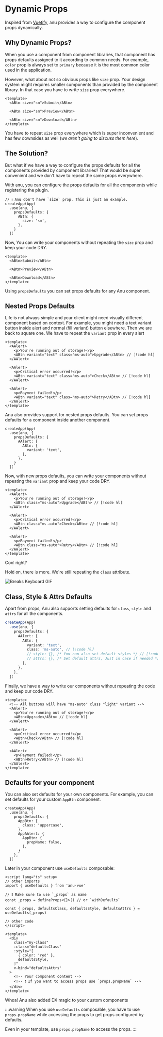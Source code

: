 # Dynamic Props

Inspired from [Vuetify](https://vuetifyjs.com/), anu provides a way to configure the component props dynamically.

## Why Dynamic Props?

When you use a component from component libraries, that component has props defaults assigned to it according to common needs. For example, `color` prop is always set to `primary` because it is the most common color used in the application.

However, what about not so obvious props like `size` prop. Your design system might requires smaller components than provided by the component library. In that case you have to write `size` prop everywhere.

```vue
<template>
  <ABtn size="sm">Submit</ABtn>

  <ABtn size="sm">Preview</ABtn>

  <ABtn size="sm">Download</ABtn>
</template>
```

You have to repeat `size` prop everywhere which is super inconvenient <i class="i-fluent-emoji-confounded-face"></i> and has few downsides as well (_we aren't going to discuss them here_).

## The Solution?

But what if we have a way to configure the props defaults for all the components provided by component libraries? That would be super convenient <i class="i-fluent-emoji-grinning-face"></i> and we don't have to repeat the same props everywhere.

With anu, you can configure the props defaults for all the components while registering the plugin.

```ts{4-8}
// ℹ️ Anu don't have `size` prop. This is just an example.
createApp(App)
  .use(anu, {
    propsDefaults: {
      ABtn: {
        size: 'sm',
      },
    }
  })
```

Now, You can write your components without repeating the `size` prop and keep your code DRY.

```vue
<template>
  <ABtn>Submit</ABtn>

  <ABtn>Preview</ABtn>

  <ABtn>Download</ABtn>
</template>
```

Using `propsDefaults` you can set props defaults for any Anu component.

## Nested Props Defaults

Life is not always simple and your client might need visually different component based on context. For example, you might need a text variant button inside alert and normal (fill variant) button elsewhere. Then we are back to square one. We have to repeat the `variant` prop in every alert <i class="i-fluent-emoji-expressionless-face"></i>

```vue
<template>
  <AAlert>
    <p>You're running out of storage!</p>
    <ABtn variant="text" class="ms-auto">Upgrade</ABtn> // [!code hl]
  </AAlert>

  <AAlert>
    <p>Critical error occurred!</p>
    <ABtn variant="text" class="ms-auto">Check</ABtn> // [!code hl]
  </AAlert>

  <AAlert>
    <p>Payment failed!</p>
    <ABtn variant="text" class="ms-auto">Retry</ABtn> // [!code hl]
  </AAlert>
</template>
```

Anu also provides support for nested props defaults. You can set props defaults for a component inside another component.

```ts{4-8}
createApp(App)
  .use(anu, {
    propsDefaults: {
      AAlert: {
        ABtn: {
          variant: 'text',
        },
      },
    }
  })
```

Now, with new props defaults, you can write your components without repeating the `variant` prop and keep your code DRY.

```vue
<template>
  <AAlert>
    <p>You're running out of storage!</p>
    <ABtn class="ms-auto">Upgrade</ABtn> // [!code hl]
  </AAlert>

  <AAlert>
    <p>Critical error occurred!</p>
    <ABtn class="ms-auto">Check</ABtn> // [!code hl]
  </AAlert>

  <AAlert>
    <p>Payment failed!</p>
    <ABtn class="ms-auto">Retry</ABtn> // [!code hl]
  </AAlert>
</template>
```

Cool right? <i class="i-fluent-emoji-smiling-face-with-sunglasses"></i>

Hold on, there is more. We're still repeating the `class` attribute. <i class="i-fluent-emoji-expressionless-face"></i>

![Breaks Keyboard GIF](https://media.tenor.com/Tp6pUkz1oR8AAAAC/breaks-keyboard.gif)

## Class, Style & Attrs Defaults

Apart from props, Anu also supports setting defaults for `class`, `style` and `attrs` for all the components.

```ts
createApp(App)
  .use(anu, {
    propsDefaults: {
      AAlert: {
        ABtn: {
          variant: 'text',
          class: 'ms-auto', // [!code hl]
          // style: {}, /* You can also set default styles */ // [!code hl]
          // attrs: {}, /* Set default attrs, Just in case if needed */ // [!code hl]
        },
      },
    },
  })
```

Finally, we have a way to write our components without repeating the code and keep our code DRY.

```vue
<template>
  <!-- All buttons will have "ms-auto" class "light" variant -->
  <AAlert>
    <p>You're running out of storage!</p>
    <ABtn>Upgrade</ABtn> // [!code hl]
  </AAlert>

  <AAlert>
    <p>Critical error occurred!</p>
    <ABtn>Check</ABtn> // [!code hl]
  </AAlert>

  <AAlert>
    <p>Payment failed!</p>
    <ABtn>Retry</ABtn> // [!code hl]
  </AAlert>
</template>
```

## Defaults for your component

You can also set defaults for your own components. For example, you can set defaults for your custom `AppBtn` component.

```ts{4-11}
createApp(App)
  .use(anu, {
    propsDefaults: {
      AppBtn: {
        class: 'uppercase',
      },
      AppAAlert: {
        AppBtn: {
          propName: false,
        },
      }
    },
  })
```

Later in your component use `useDefaults` composable:

```vue
<script lang="ts" setup>
// other imports
import { useDefaults } from 'anu-vue'

// ❗ Make sure to use `_props` as name
const _props = defineProps<{}>() // or `withDefaults`

const { props, defaultsClass, defaultsStyle, defaultsAttrs } = useDefaults(_props)

// other code
</script>

<template>
  <div
    class="my-class"
    :class="defaultsClass"
    :style="[
      { color: 'red' },
      defaultsStyle,
    ]"
    v-bind="defaultsAttrs"
  >
    <!-- Your component content -->
    <!-- ❗ If you want to access props use `props.propName` -->
  </div>
</template>
```

Whoa! Anu also added DX magic to your custom components <i class="i-fluent-emoji-man-mage-light"></i>

:::warning
When you use `useDefaults` composable, you have to use `props.propName` while accessing the props to get props configured by defaults.

Even in your template, use `props.propName` to access the props.
:::
